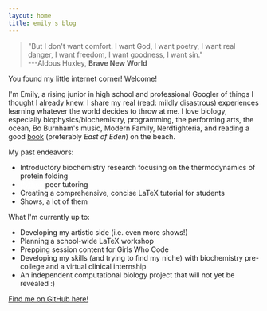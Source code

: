 ```yaml
---
layout: home
title: emily's blog
---
```


> "But I don't want comfort. I want <span class="clickable">God</span>, I want <span class="clickable">poetry</span>, I want <span class="clickable">real danger</span>, I want <span class="clickable">freedom</span>, I want <span class="clickable">goodness</span>, I want <span class="clickable">sin</span>." <br/> ---Aldous Huxley, **Brave New World**

You found my little internet corner! Welcome!

I'm Emily, a rising junior in high school and professional Googler of things I thought I already knew. I share my real (read: mildly disastrous) experiences learning whatever the world decides to throw at me. I love biology, especially biophysics/biochemistry, programming, the performing arts, the ocean, Bo Burnham's music, Modern Family, Nerdfighteria, and reading a good [book](/books/) (preferably *East of Eden*) on the beach.

My past endeavors:
- Introductory biochemistry research focusing on the thermodynamics of protein folding
- <a href="https://www.youtube.com/shorts/eJ4oZFWRLk8" style="color:#ffffff">Python</a> peer tutoring
- Creating a comprehensive, concise LaTeX tutorial for students
- Shows, a lot of them

What I'm currently up to:
- Developing my artistic side (i.e. even more shows!)
- Planning a school-wide LaTeX workshop
- Prepping session content for Girls Who Code
- Developing my skills (and trying to find my niche) with biochemistry pre-college and a virtual clinical internship
- An independent computational biology project that will not yet be revealed :)

[Find me on GitHub here!](https://github.com/leucinemymind)
